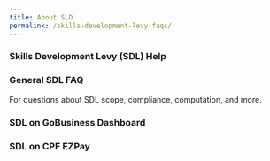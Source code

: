 ```yaml
---
title: About SLD
permalink: /skills-development-levy-faqs/
---
```



### Skills Development Levy (SDL) Help

### General SDL FAQ

For questions about SDL scope, compliance, computation, and more.

### SDL on GoBusiness Dashboard

### SDL on CPF EZPay